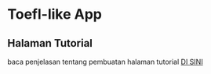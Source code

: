 # Toefl-like App

## Halaman Tutorial
baca penjelasan tentang pembuatan halaman tutorial [DI SINI](https://github.com/ardhiesta/ToeflLikeApp/blob/master/manual_docs/tutor_screen.md)
